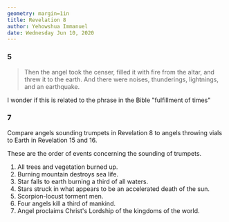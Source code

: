 ```yaml
---
geometry: margin=1in
title: Revelation 8
author: Yehowshua Immanuel
date: Wednesday Jun 10, 2020
---
```


### 5
> Then the angel took the censer, filled it with fire from the 
> altar, and threw it to the earth. And there were noises, 
> thunderings, lightnings, and an earthquake.

I wonder if this is related to the phrase in the Bible
"fulfillment of times"

### 7
Compare angels sounding trumpets in Revelation 8
to angels throwing vials to Earth in Revelation 15 
and 16.

These are the order of events concerning the
sounding of trumpets.

1. All trees and vegetation burned up.
2. Burning mountain destroys sea life.
3. Star falls to earth burning a third of
all waters.
4. Stars struck in what appears to be an 
accelerated death of the sun.
5. Scorpion-locust torment men.
6. Four angels kill a third of mankind.
7. Angel proclaims Christ's Lordship of the
kingdoms of the world.